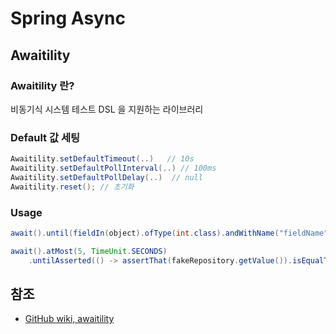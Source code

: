 # Spring Async

## Awaitility

### Awaitility 란?

비동기식 시스템 테스트 DSL 을 지원하는 라이브러리

### Default 값 세팅
```java
Awaitility.setDefaultTimeout(..)   // 10s
Awaitility.setDefaultPollInterval(..) // 100ms
Awaitility.setDefaultPollDelay(..)  // null
Awaitility.reset(); // 초기화
```

### Usage

```java
await().until(fieldIn(object).ofType(int.class).andWithName("fieldName"), equalTo(2));

await().atMost(5, TimeUnit.SECONDS)
    .untilAsserted(() -> assertThat(fakeRepository.getValue()).isEqualTo(1));
```

## 참조

- [GitHub wiki, awaitility](https://github.com/awaitility/awaitility/wiki/Usage)

